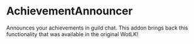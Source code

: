 # AchievementAnnouncer
Announces your achievements in guild chat. This addon brings back this functionality that was available in the original WotLK!
